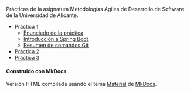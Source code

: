 
Prácticas de la asignatura Metodologías Ágiles de Desarrollo de
Software de la Universidad de Alicante.

- Práctica 1
    - [Enunciado de la práctica](01-intro-spring-boot/practica1.md)
    - [Introducción a Spring Boot](01-intro-spring-boot/intro-spring-boot.md)
    - [Resumen de comandos Git](01-intro-spring-boot/comandos-git.md)
- [Práctica 2](02-todolist/practica2.md)
- [Práctica 3](03-pruebas-tdd/integration-tdd.md)



#### Construido con MkDocs ####

Versión HTML compilada usando el tema
[Material](https://squidfunk.github.io/mkdocs-material/) de
[MkDocs](https://www.mkdocs.org).


